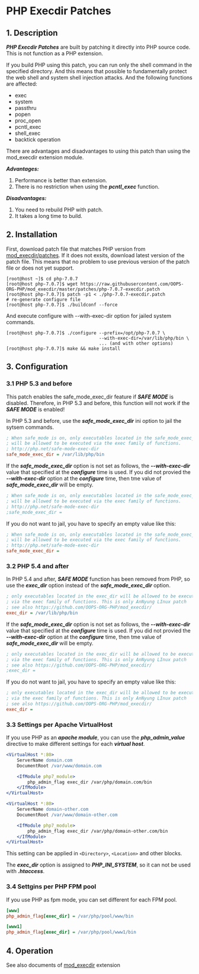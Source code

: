 # PHP Execdir Patches

## 1. Description

***PHP Execdir Patches*** are built by patching it directly into PHP source code. This is not function as a PHP extension.

If you build PHP using this patch, you can run only the shell command in the specified directory. And this means that possible to fundamentally protect the web shell and system shell injection attacks. And the following functions are affected:

 * exec
 * system
 * passthru
 * popen
 * proc_open
 * pcntl_exec
 * shell_exec
 * backtick operation
 
There are advantages and disadvantages to using this patch than using the mod_execdir extension module.

***Advantages:***
 1. Performance is better than extension.
 2. There is no restriction when using the ***pcntl_exec*** function.

***Disadvantages:***
 1. You need to rebuild PHP with patch.
 2. It takes a long time to build.

## 2. Installation

First, download patch file that matches PHP version from [mod_execdir/patches](https://github.com/OOPS-ORG-PHP/mod_execdir/blob/master/patches). If it does not exsits, download latest version of the patch file. This means that no problem to use previous version of the patch file or does not yet support.

```shell
[root@host ~]$ cd php-7.0.7
[root@host php-7.0.7]$ wget https://raw.githubusercontent.com/OOPS-ORG-PHP/mod_execdir/master/patches/php-7.0.7-execdir.patch
[root@host php-7.0.7]$ patch -p1 < ./php-7.0.7-execdir.patch
# re-generate configure file
[root@host php-7.0.7]$ ./buildconf --force
```

And execute configure with --with-exec-dir option for jailed system commands.

```shell
[root@host php-7.0.7]$ ./configure --prefix=/opt/php-7.0.7 \
                                   --with-exec-dir=/var/lib/php/bin \
                                   ... (and with other options)
[root@host php-7.0.7]$ make && make install
```

## 3. Configuration

### 3.1 PHP 5.3 and before

This patch enables the safe_mode_exec_dir feature if ***SAFE MODE*** is disabled. Therefore, in PHP 5.3 and before, this function will not work if the ***SAFE MODE*** is enabled!

In PHP 5.3 and before, use the ***safe_mode_exec_dir*** ini option to jail the sytsem commands.

```ini
; When safe_mode is on, only executables located in the safe_mode_exec_dir
; will be allowed to be executed via the exec family of functions.
; http://php.net/safe-mode-exec-dir
safe_mode_exec_dir = /var/lib/php/bin
```

If the ***safe_mode_exec_dir*** option is not set as follows, the ***--with-exec-dir*** value that specified at the ***configure*** time is used. If you did not provied the ***--with-exec-dir*** option at the ***configure*** time, then tme value of ***safe_mode_exec_dir*** will be empty.

```ini
; When safe_mode is on, only executables located in the safe_mode_exec_dir
; will be allowed to be executed via the exec family of functions.
; http://php.net/safe-mode-exec-dir
;safe_mode_exec_dir =
```

If you do not want to jail, you have to specify an empty value like this:

```ini
; When safe_mode is on, only executables located in the safe_mode_exec_dir
; will be allowed to be executed via the exec family of functions.
; http://php.net/safe-mode-exec-dir
safe_mode_exec_dir =
```

### 3.2 PHP 5.4 and after

In PHP 5.4 and after, ***SAFE MODE*** function has been removed from PHP, so use the ***exec_dir*** option instead of the ***safe_mode_exec_dir*** option. 

```ini
; only executables located in the exec_dir will be allowed to be executed
; via the exec family of functions. This is only AnNyung LInux patch
; see also https://github.com/OOPS-ORG-PHP/mod_execdir/
exec_dir = /var/lib/php/bin
```

If the ***safe_mode_exec_dir*** option is not set as follows, the ***--with-exec-dir*** value that specified at the ***configure*** time is used. If you did not provied the ***--with-exec-dir*** option at the ***configure*** time, then tme value of ***safe_mode_exec_dir*** will be empty.

```ini
; only executables located in the exec_dir will be allowed to be executed
; via the exec family of functions. This is only AnNyung LInux patch
; see also https://github.com/OOPS-ORG-PHP/mod_execdir/
;exec_dir =
```

If you do not want to jail, you have to specify an empty value like this:

```ini
; only executables located in the exec_dir will be allowed to be executed
; via the exec family of functions. This is only AnNyung LInux patch
; see also https://github.com/OOPS-ORG-PHP/mod_execdir/
exec_dir =
```

### 3.3 Settings per Apache VirtualHost

If you use PHP as an ***apache module***, you can use the ***php_admin_value*** directive to make different settings for each ***virtual host***.

```apache
<VirtualHost *:80>
    ServerName domain.com
    DocumentRoot /var/www/domain.com

    <IfModule php7_module>
        php_admin_flag exec_dir /var/php/domain.com/bin
    </IfModule>
</VirtualHost>

<VirtualHost *:80>
    ServerName domain-other.com
    DocumentRoot /var/www/domain-other.com

    <IfModule php7_module>
        php_admin_flag exec_dir /var/php/domain-other.com/bin
    </IfModule>
</VirtualHost>
```

This setting can be applied in ```<Directory>```, ```<Location>``` and other blocks.

The ***exec_dir*** option is assigned to ***PHP_INI_SYSTEM***, so it can not be used with ***.htaccess***.

### 3.4 Settgins per PHP FPM pool

If you use PHP as fpm mode, you can set different for each FPM pool.

```ini
[www]
php_admin_flag[exec_dir] = /var/php/pool/www/bin

[www1]
php_admin_flag[exec_dir] = /var/php/pool/www1/bin
```

## 4. Operation

See also documents of [mod_execdir](https://github.com/OOPS-ORG-PHP/mod_execdir/blob/master/README.md) extension
